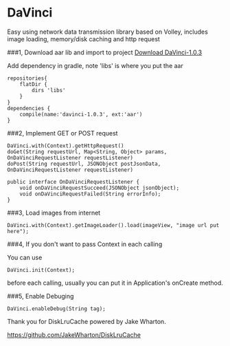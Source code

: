 # DaVinci
Easy using network data transmission library based on Volley, includes image loading, memory/disk caching and http request

###1, Download aar lib and import to project
[Download DaVinci-1.0.3](https://github.com/user/repository/raw/master/app/libs/davinci-1.0.3.aar)

Add dependency in gradle, note 'libs' is where you put the aar

```
repositories{
    flatDir {
        dirs 'libs'
    }
}
dependencies {
    compile(name:'davinci-1.0.3', ext:'aar')
}
```

###2, Implement GET or POST request
```
DaVinci.with(Context).getHttpRequest()
doGet(String requestUrl, Map<String, Object> params, OnDaVinciRequestListener requestListener)
doPost(String requestUrl, JSONObject postJsonData, OnDaVinciRequestListener requestListener)

public interface OnDaVinciRequestListener {
    void onDaVinciRequestSucceed(JSONObject jsonObject);
    void onDaVinciRequestFailed(String errorInfo);
}
```

###3, Load images from internet
```
DaVinci.with(Context).getImageLoader().load(imageView, "image url put here");
```

###4, If you don't want to pass Context in each calling

You can use
```
DaVinci.init(Context);
```
before each calling, usually you can put it in Application's onCreate method.

###5, Enable Debuging
```
DaVinci.enableDebug(String tag);
```


Thank you for DiskLruCache powered by Jake Wharton.

https://github.com/JakeWharton/DiskLruCache
